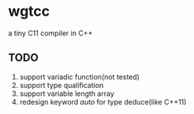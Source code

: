 # wgtcc
a tiny C11 compiler in C++

## TODO
1. support variadic function(not tested)
2. support type qualification
3. support variable length array
4. redesign keyword *_auto_* for type deduce(like C++11)
